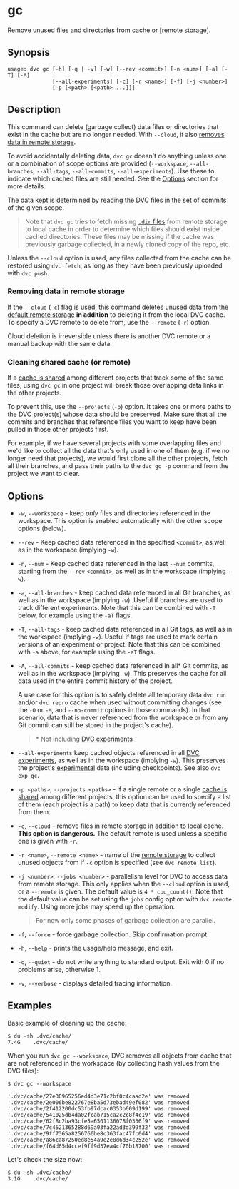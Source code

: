 # gc

Remove unused files and directories from <abbr>cache</abbr> or [remote storage].

## Synopsis

```usage
usage: dvc gc [-h] [-q | -v] [-w] [--rev <commit>] [-n <num>] [-a] [-T] [-A]
              [--all-experiments] [-c] [-r <name>] [-f] [-j <number>]
              [-p [<path> [<path> ...]]]
```

## Description

This command can delete (garbage collect) data files or directories that exist
in the <abbr>cache</abbr> but are no longer needed. With `--cloud`, it also
[removes data in remote storage](#removing-data-in-remote-storage).

To avoid accidentally deleting data, `dvc gc` doesn't do anything unless one or
a combination of scope options are provided (`--workspace`, `--all-branches`,
`--all-tags`, `--all-commits`, `--all-experiments`). Use these to indicate which
cached files are still needed. See the [Options](#options) section for more
details.

The data kept is determined by reading the <abbr>DVC files</abbr> in the set of
commits of the given scope.

> Note that `dvc gc` tries to fetch missing [`.dir` files] from remote storage
> to local cache in order to determine which files should exist inside cached
> directories. These files may be missing if the cache was previously garbage
> collected, in a newly cloned copy of the repo, etc.

Unless the `--cloud` option is used, any files collected from the cache can be
restored using `dvc fetch`, as long as they have been previously uploaded with
`dvc push`.

[`.dir` files]:
  /doc/user-guide/project-structure/internal-files#structure-of-the-cache-directory

### Removing data in remote storage

If the `--cloud` (`-c`) flag is used, this command deletes unused data from the
[default remote storage](/doc/command-reference/remote/default) **in addition**
to deleting it from the local DVC cache. To specify a DVC remote to delete from,
use the `--remote` (`-r`) option.

<admon type="warn">

Cloud deletion is irreversible unless there is another DVC remote or a manual
backup with the same data.

</admon>

### Cleaning shared cache (or remote)

If a [cache is shared] among different projects that track some of the same
files, using `dvc gc` in one project will break those overlapping data links in
the other projects.

To prevent this, use the `--projects` (`-p`) option. It takes one or more paths
to the DVC project(s) whose data should be preserved. Make sure that all the
commits and branches that reference files you want to keep have been pulled in
those other projects first.

For example, if we have several projects with some overlapping files and we'd
like to collect all the data that's only used in one of them (e.g. if we no
longer need that projects), we would first clone all the other projects, fetch
all their branches, and pass their paths to the `dvc gc -p` command from the
project we want to clear.

## Options

- `-w`, `--workspace` - keep _only_ files and directories referenced in the
  workspace. This option is enabled automatically with the other scope options
  (below).

- `--rev` - Keep cached data referenced in the specified `<commit>`, as well as
  in the workspace (implying `-w`).

- `-n`, `--num` - Keep cached data referenced in the last `--num` commits,
  starting from the `--rev` `<commit>`, as well as in the workspace (implying
  `-w`).

- `-a`, `--all-branches` - keep cached data referenced in all Git branches, as
  well as in the workspace (implying `-w`). Useful if branches are used to track
  different experiments. Note that this can be combined with `-T` below, for
  example using the `-aT` flags.

- `-T`, `--all-tags` - keep cached data referenced in all Git tags, as well as
  in the workspace (implying `-w`). Useful if tags are used to mark certain
  versions of an experiment or project. Note that this can be combined with `-a`
  above, for example using the `-aT` flags.

- `-A`, `--all-commits` - keep cached data referenced in all\* Git commits, as
  well as in the workspace (implying `-w`). This preserves the cache for all
  data used in the entire commit history of the project.

  A use case for this option is to safely delete all temporary data `dvc run`
  and/or `dvc repro` cache when used without committing changes (see the `-O` or
  `-M`, and `--no-commit` options in those commands). In that scenario, data
  that is never referenced from the workspace or from any Git commit can still
  be stored in the project's cache).

  > \* Not including [DVC experiments]

- `--all-experiments` keep cached objects referenced in all [DVC experiments],
  as well as in the workspace (implying `-w`). This preserves the project's
  [experimental](/doc/user-guide/experiment-management) data (including
  checkpoints). See also `dvc exp gc`.

- `-p <paths>`, `--projects <paths>` - if a single remote or a single [cache is
  shared] among different projects, this option can be used to specify a list of
  them (each project is a path) to keep data that is currently referenced from
  them.

- `-c`, `--cloud` - remove files in remote storage in addition to local cache.
  **This option is dangerous.** The default remote is used unless a specific one
  is given with `-r`.

- `-r <name>`, `--remote <name>` - name of the
  [remote storage](/doc/command-reference/remote) to collect unused objects from
  if `-c` option is specified (see `dvc remote list`).

- `-j <number>`, `--jobs <number>` - parallelism level for DVC to access data
  from remote storage. This only applies when the `--cloud` option is used, or a
  `--remote` is given. The default value is `4 * cpu_count()`. Note that the
  default value can be set using the `jobs` config option with
  `dvc remote modify`. Using more jobs may speed up the operation.

  > For now only some phases of garbage collection are parallel.

- `-f`, `--force` - force garbage collection. Skip confirmation prompt.

- `-h`, `--help` - prints the usage/help message, and exit.

- `-q`, `--quiet` - do not write anything to standard output. Exit with 0 if no
  problems arise, otherwise 1.

- `-v`, `--verbose` - displays detailed tracing information.

[cache is shared]: /doc/user-guide/how-to/share-a-dvc-cache
[dvc experiments]: /doc/user-guide/experiment-management#experiments

## Examples

Basic example of cleaning up the <abbr>cache</abbr>:

```dvc
$ du -sh .dvc/cache/
7.4G    .dvc/cache/
```

When you run `dvc gc --workspace`, DVC removes all objects from cache that are
not referenced in the <abbr>workspace</abbr> (by collecting hash values from the
<abbr>DVC files</abbr>):

```dvc
$ dvc gc --workspace

'.dvc/cache/27e30965256ed4d3e71c2bf0c4caad2e' was removed
'.dvc/cache/2e006be822767e8ba5d73ebad49ef082' was removed
'.dvc/cache/2f412200dc53fb97dcac0353b609d199' was removed
'.dvc/cache/541025db4da02fcab715ca2c2c8f4c19' was removed
'.dvc/cache/62f8c2ba93cfe5a6501136078f0336f9' was removed
'.dvc/cache/7c4521365288d69a03fa22ad3d399f32' was removed
'.dvc/cache/9ff7365a8256766be8c363fac47fc0d4' was removed
'.dvc/cache/a86ca87250ed8e54a9e2e8d6d34c252e' was removed
'.dvc/cache/f64d65d4ccef9ff9d37ea4cf70b18700' was removed
```

Let's check the size now:

```dvc
$ du -sh .dvc/cache/
3.1G    .dvc/cache/
```
